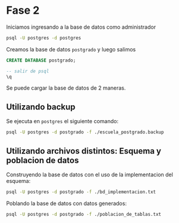 # Fase 2

Iniciamos ingresando a la base de datos como administrador

```bash
psql -U postgres -d postgres
```

Creamos la base de datos `postgrado` y luego salimos

```sql
CREATE DATABASE postgrado;

-- salir de psql
\q
```

Se puede cargar la base de datos de 2 maneras.

## Utilizando backup

Se ejecuta en `postgres` el siguiente comando:

```bash
psql -U postgres -d postgrado -f ./escuela_postgrado.backup
```

## Utilizando archivos distintos: Esquema y poblacion de datos

Construyendo la base de datos con el uso de la implementacion del esquema:

```bash
psql -U postgres -d postgrado -f ./bd_implementacion.txt
```

Poblando la base de datos con datos generados:

```bash
psql -U postgres -d postgrado -f ./poblacion_de_tablas.txt
```
